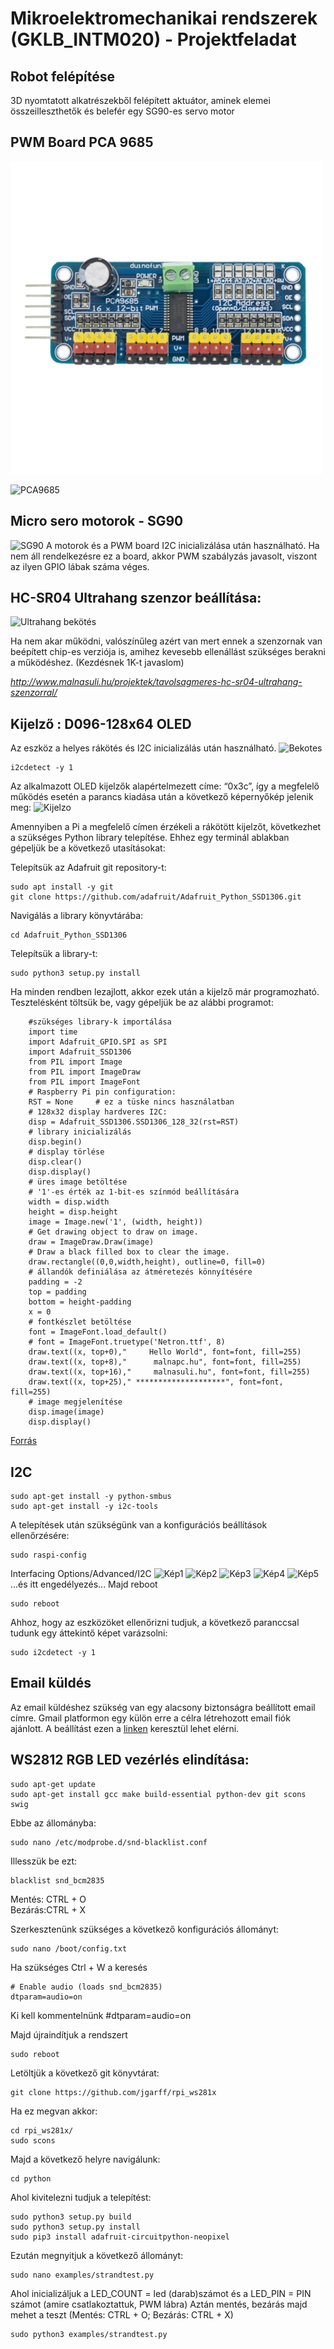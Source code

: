 # Mikroelektromechanikai rendszerek (GKLB_INTM020) - Projektfeladat

## Robot felépítése
3D nyomtatott alkatrészekből felépített aktuátor, aminek elemei összeilleszthetők és belefér egy SG90-es servo motor

## PWM Board PCA 9685
![PCA9685](https://github.com/kovacsao/Mikroelektromechanikai-rendszerek-GKLB_INTM020---Projektfeladat/blob/main/K%C3%A9pek/3-3-5%2016%20csatorn%C3%A1s%20pwm-1.jpg)

![PCA9685](https://github.com/kovacsao/Mikroelektromechanikai-rendszerek-GKLB_INTM020---Projektfeladat/blob/main/K%C3%A9pek/pca9685_1.jpg)

## Micro sero motorok - SG90
![SG90](https://github.com/kovacsao/Mikroelektromechanikai-rendszerek-GKLB_INTM020---Projektfeladat/blob/main/K%C3%A9pek/sg90.jpg)
A motorok és a PWM board I2C inicializálása után használható. Ha nem áll rendelkezésre ez a board, akkor PWM szabályzás javasolt, viszont az ilyen GPIO lábak száma véges. 

## HC-SR04 Ultrahang szenzor beállítása:
![Ultrahang bekötés](https://github.com/kovacsao/Mikroelektromechanikai-rendszerek-GKLB_INTM020---Projektfeladat/blob/main/K%C3%A9pek/ultra1.PNG)

Ha nem akar működni, valószínűleg azért van mert ennek a szenzornak van beépített chip-es verziója is, amihez kevesebb ellenállást szükséges berakni a működéshez. (Kezdésnek 1K-t javaslom)

*http://www.malnasuli.hu/projektek/tavolsagmeres-hc-sr04-ultrahang-szenzorral/*

## Kijelző : D096-128x64 OLED
Az eszköz a helyes rákötés és I2C inicializálás után használható. 
![Bekotes](https://github.com/kovacsao/Mikroelektromechanikai-rendszerek-GKLB_INTM020---Projektfeladat/blob/main/K%C3%A9pek/I2C/kijelzo1.jpg)
```
i2cdetect -y 1
```
Az alkalmazott OLED kijelzők alapértelmezett címe: “0x3c”, így a megfelelő működés esetén a parancs kiadása után a következő képernyőkép jelenik meg:
![Kijelzo](https://github.com/kovacsao/Mikroelektromechanikai-rendszerek-GKLB_INTM020---Projektfeladat/blob/main/K%C3%A9pek/I2C/kijelzo_i2c.png)

Amennyiben a Pi a megfelelő címen érzékeli a rákötött kijelzőt, következhet a szükséges Python library telepítése. Ehhez egy terminál ablakban gépeljük be a következő utasításokat:

Telepítsük az Adafruit git repository-t:
```
sudo apt install -y git
git clone https://github.com/adafruit/Adafruit_Python_SSD1306.git
```
Navigálás a library könyvtárába:
```
cd Adafruit_Python_SSD1306
```
Telepítsük a library-t:
```
sudo python3 setup.py install
```
Ha minden rendben lezajlott, akkor ezek után a kijelző már programozható. Tesztelésként töltsük be, vagy gépeljük be az alábbi programot:
```
    #szükséges library-k importálása
    import time
    import Adafruit_GPIO.SPI as SPI
    import Adafruit_SSD1306
    from PIL import Image
    from PIL import ImageDraw
    from PIL import ImageFont
    # Raspberry Pi pin configuration:
    RST = None     # ez a tüske nincs használatban
    # 128x32 display hardveres I2C:
    disp = Adafruit_SSD1306.SSD1306_128_32(rst=RST)
    # library inicializálás
    disp.begin()
    # display törlése
    disp.clear()
    disp.display()
    # üres image betöltése
    # '1'-es érték az 1-bit-es színmód beállítására
    width = disp.width
    height = disp.height
    image = Image.new('1', (width, height))
    # Get drawing object to draw on image.
    draw = ImageDraw.Draw(image)
    # Draw a black filled box to clear the image.
    draw.rectangle((0,0,width,height), outline=0, fill=0)
    # állandók definiálása az átméretezés könnyítésére 
    padding = -2
    top = padding
    bottom = height-padding
    x = 0
    # fontkészlet betöltése
    font = ImageFont.load_default()
    # font = ImageFont.truetype('Netron.ttf', 8)
    draw.text((x, top+0),"     Hello World", font=font, fill=255)
    draw.text((x, top+8),"      malnapc.hu", font=font, fill=255)
    draw.text((x, top+16),"     malnasuli.hu", font=font, fill=255)
    draw.text((x, top+25)," ********************", font=font, fill=255)
    # image megjelenítése
    disp.image(image)
    disp.display()
```

[Forrás](https://www.malnasuli.hu/raspberry_pi/i2c-s-kijelzok-raspberry-pi-hez-1-oled-kijelzo/)

## I2C 
```
sudo apt-get install -y python-smbus
sudo apt-get install -y i2c-tools
```
A telepítések után szükségünk van a konfigurációs beállítások ellenőrzésére:
```
sudo raspi-config
```
Interfacing Options/Advanced/I2C
![Kép1](https://github.com/kovacsao/Mikroelektromechanikai-rendszerek-GKLB_INTM020---Projektfeladat/blob/main/K%C3%A9pek/I2C/i2c1.png)
![Kép2](https://github.com/kovacsao/Mikroelektromechanikai-rendszerek-GKLB_INTM020---Projektfeladat/blob/main/K%C3%A9pek/I2C/i2c2.png)
![Kép3](https://github.com/kovacsao/Mikroelektromechanikai-rendszerek-GKLB_INTM020---Projektfeladat/blob/main/K%C3%A9pek/I2C/i2c3.png)
![Kép4](https://github.com/kovacsao/Mikroelektromechanikai-rendszerek-GKLB_INTM020---Projektfeladat/blob/main/K%C3%A9pek/I2C/i2c4.png)
![Kép5](https://github.com/kovacsao/Mikroelektromechanikai-rendszerek-GKLB_INTM020---Projektfeladat/blob/main/K%C3%A9pek/I2C/i2c5.png)
...és itt engedélyezés...
Majd reboot
```
sudo reboot
```

Ahhoz, hogy az eszközöket ellenőrizni tudjuk, a következő paranccsal tudunk egy áttekintő képet varázsolni:
```
sudo i2cdetect -y 1
```

## Email küldés
Az email küldéshez szükség van egy alacsony biztonságra beállított email címre. Gmail platformon egy külön erre a célra létrehozott email fiók ajánlott. A beállítást ezen a [linken](https://support.google.com/accounts/answer/6010255?hl=en&authuser=1&pli=1#zippy=%2Cif-less-secure-app-access-is-on-for-your-account) keresztül lehet elérni. 

## WS2812 RGB LED vezérlés elindítása:
```
sudo apt-get update
sudo apt-get install gcc make build-essential python-dev git scons swig
```
Ebbe az állományba:
```
sudo nano /etc/modprobe.d/snd-blacklist.conf
```
Illesszük be ezt:
```
blacklist snd_bcm2835
```
Mentés: CTRL + O  
Bezárás:CTRL + X

Szerkesztenünk szükséges a következő konfigurációs állományt:
```
sudo nano /boot/config.txt
```
Ha szükséges Ctrl + W a keresés
```
# Enable audio (loads snd_bcm2835)
dtparam=audio=on
```
Ki kell kommentelnünk #dtparam=audio=on

Majd újraindítjuk a rendszert
```
sudo reboot
```
Letöltjük a következő git könyvtárat:
```
git clone https://github.com/jgarff/rpi_ws281x
```
Ha ez megvan akkor:
```
cd rpi_ws281x/
sudo scons
```
Majd a következő helyre navigálunk:
```
cd python
```
Ahol kivitelezni tudjuk a telepítést:
```
sudo python3 setup.py build 
sudo python3 setup.py install 
sudo pip3 install adafruit-circuitpython-neopixel
```
Ezután megnyitjuk a következő állományt:
```
sudo nano examples/strandtest.py
```
Ahol inicializáljuk a LED_COUNT = led (darab)számot és a LED_PIN = PIN számot (amire csatlakoztattuk, PWM lábra)
Aztán mentés, bezárás majd mehet a teszt (Mentés: CTRL + O; Bezárás: CTRL + X)
```
sudo python3 examples/strandtest.py
```